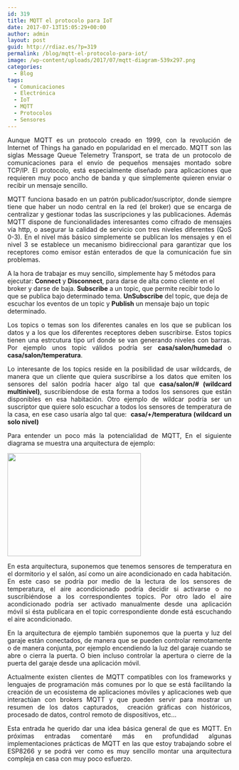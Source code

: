```yaml
---
id: 319
title: MQTT el protocolo para IoT
date: 2017-07-13T15:05:29+00:00
author: admin
layout: post
guid: http://rdiaz.es/?p=319
permalink: /blog/mqtt-el-protocolo-para-iot/
image: /wp-content/uploads/2017/07/mqtt-diagram-539x297.png
categories:
  - Blog
tags:
  - Comunicaciones
  - Electrónica
  - IoT
  - MQTT
  - Protocolos
  - Sensores
---
```

<p style="text-align: justify;">
  Aunque MQTT es un protocolo creado en 1999, con la revolución de Internet of Things ha ganado en popularidad en el mercado. MQTT son las siglas Message Queue Telemetry Transport, se trata de un protocolo de comunicaciones para el envío de pequeños mensajes montado sobre TCP/IP. El protocolo, está especialmente diseñado para aplicaciones que requieren muy poco ancho de banda y que simplemente quieren enviar o recibir un mensaje sencillo.
</p>

<p style="text-align: justify;">
  MQTT funciona basado en un patrón publicador/suscriptor, donde siempre tiene que haber un nodo central en la red (el broker) que se encarga de centralizar y gestionar todas las suscripciones y las publicaciones. Además MQTT dispone de funcionalidades interesantes como cifrado de mensajes vía http, o asegurar la calidad de servicio con tres niveles diferentes (QoS 0-3). En el nivel más básico simplemente se publican los mensajes y en el nivel 3 se establece un mecanismo bidireccional para garantizar que los receptores como emisor están enterados de que la comunicación fue sin problemas.
</p>

A la hora de trabajar es muy sencillo, simplemente hay 5 métodos para ejecutar: **Connect** y **Disconnect**, para darse de alta como cliente en el broker y darse de baja. **Subscribe** a un topic, que permite recibir todo lo que se publica bajo determinado tema. **UnSubscribe** del topic, que deja de escuchar los eventos de un topic y **Publish** un mensaje bajo un topic determinado.

<p style="text-align: justify;">
  Los topics o temas son los diferentes canales en los que se publican los datos y a los que los diferentes receptores deben suscribirse. Estos topics tienen una estrcutura tipo url donde se van generando niveles con barras. Por ejemplo unos topic válidos podría ser <strong>casa/salon/humedad</strong> o <strong>casa/salon/temperatura</strong>.
</p>

<p style="text-align: justify;">
  Lo interesante de los topics reside en la posibilidad de usar wildcards, de manera que un cliente que quiera suscribirse a los datos que emiten los sensores del salón podría hacer algo tal que <strong>casa/salon/# (wildcard multinivel)</strong>, suscribíendose de esta forma a todos los sensores que están disponibles en esa habitación. Otro ejemplo de wildcar podría ser un suscriptor que quiere solo escuchar a todos los sensores de temperatura de la casa, en ese caso usaría algo tal que:  <strong>casa/+/temperatura (wildcard un solo nivel)</strong>
</p>

<p style="text-align: justify;">
  Para entender un poco más la potencialidad de MQTT, En el siguiente diagrama se muestra una arquitectura de ejemplo:
</p>

[<img class="aligncenter size-medium wp-image-320" src="https://i1.wp.com/rdiaz.es/wp-content/uploads/2017/07/mqtt-diagram.png?resize=300%2C232" alt="" width="300" height="232" srcset="https://i1.wp.com/rdiaz.es/wp-content/uploads/2017/07/mqtt-diagram.png?resize=300%2C232 300w, https://i1.wp.com/rdiaz.es/wp-content/uploads/2017/07/mqtt-diagram.png?w=539 539w" sizes="(max-width: 300px) 100vw, 300px" data-recalc-dims="1" />](https://i1.wp.com/rdiaz.es/wp-content/uploads/2017/07/mqtt-diagram.png)

<p style="text-align: justify;">
  En esta arquitectura, suponemos que tenemos sensores de temperatura en el dormitorio y el salón, así como un aire acondicionado en cada habitación. En este caso se podría por medio de la lectura de los sensores de temperatura, el aire acondicionado podría decidir si activarse o no suscribiéndose a los correspondientes topics. Por otro lado el aire acondicionado podría ser activado manualmente desde una aplicación móvil si ésta publicara en el topic correspondiente donde está escuchando el aire acondicionado.
</p>

<p style="text-align: justify;">
  En la arquitectura de ejemplo también suponemos que la puerta y luz del garaje están conectados, de manera que se pueden controlar remotamente o de manera conjunta, por ejemplo encendiendo la luz del garaje cuando se abre o cierra la puerta. O bien incluso controlar la apertura o cierre de la puerta del garaje desde una aplicación móvil.
</p>

<p style="text-align: justify;">
  Actualmente existen clientes de MQTT compatibles con los frameworks y lenguajes de programación más comunes por lo que se está facilitando la creación de un ecosistema de aplicaciones móviles y aplicaciones web que interactúan con brokers MQTT y que pueden servir para mostrar un resumen de los datos capturados,  creación gráficas con históricos, procesado de datos, control remoto de dispositivos, etc&#8230;
</p>

<p style="text-align: justify;">
  Esta entrada he querido dar una idea básica general de que es MQTT. En próximas entradas comentaré más en profundidad algunas implementaciones prácticas de MQTT en las que estoy trabajando sobre el ESP8266 y se podrá ver como es muy sencillo montar una arquitectura compleja en casa con muy poco esfuerzo.
</p>